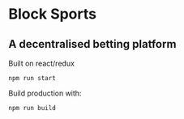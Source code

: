 # Block Sports
## A decentralised betting platform

Built on react/redux

`npm run start`

Build production with:

`npm run build`
